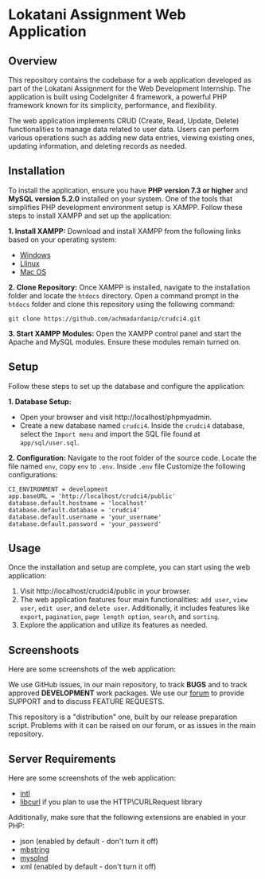 # Lokatani Assignment Web Application

## Overview

This repository contains the codebase for a web application developed as part of the Lokatani Assignment for the Web Development Internship. The application is built using CodeIgniter 4 framework, a powerful PHP framework known for its simplicity, performance, and flexibility.

The web application implements CRUD (Create, Read, Update, Delete) functionalities to manage data related to user data. Users can perform various operations such as adding new data entries, viewing existing ones, updating information, and deleting records as needed.

## Installation

To install the application, ensure you have **PHP version 7.3 or higher** and **MySQL version 5.2.0** installed on your system. One of the tools that simplifies PHP development environment setup is XAMPP. Follow these steps to install XAMPP and set up the application:

**1. Install XAMPP:** Download and install XAMPP from the following links based on your operating system:

- [Windows](https://sourceforge.net/projects/xampp/files/XAMPP%20Windows/7.4.29/)
- [Llinux](https://sourceforge.net/projects/xampp/files/XAMPP%20Linux/7.4.29/)
- [Mac OS](https://sourceforge.net/projects/xampp/files/XAMPP%20Mac%20OS%20X/7.4.29/)

**2. Clone Repository:** Once XAMPP is installed, navigate to the installation folder and locate the `htdocs` directory. Open a command prompt in the `htdocs` folder and clone this repository using the following command:
```
git clone https://github.com/achmadardanip/crudci4.git
```
**3. Start XAMPP Modules:** Open the XAMPP control panel and start the Apache and MySQL modules. Ensure these modules remain turned on.


## Setup

Follow these steps to set up the database and configure the application:

**1. Database Setup:**
- Open your browser and visit http://localhost/phpmyadmin.
- Create a new database named `crudci4`.
Inside the `crudci4` database, select the `Import menu` and import the SQL file found at `app/sql/user.sql`.

**2. Configuration:**
Navigate to the root folder of the source code. Locate the file named `env`, copy `env` to `.env`. Inside `.env` file Customize the following configurations:
```
CI_ENVIRONMENT = development
app.baseURL = 'http://localhost/crudci4/public'
database.default.hostname = 'localhost'
database.default.database = 'crudci4'
database.default.username = 'your_username'
database.default.password = 'your_password'
```

## Usage
Once the installation and setup are complete, you can start using the web application:

1. Visit http://localhost/crudci4/public in your browser.
2. The web application features four main functionalities: `add user`, `view user`, `edit user`, and `delete user`. Additionally, it includes features like `export`, `pagination`, `page length option`, `search`, and `sorting`.
3. Explore the application and utilize its features as needed.

## Screenshoots

Here are some screenshots of the web application:

We use GitHub issues, in our main repository, to track **BUGS** and to track approved **DEVELOPMENT** work packages.
We use our [forum](http://forum.codeigniter.com) to provide SUPPORT and to discuss
FEATURE REQUESTS.

This repository is a "distribution" one, built by our release preparation script.
Problems with it can be raised on our forum, or as issues in the main repository.

## Server Requirements

Here are some screenshots of the web application:


- [intl](http://php.net/manual/en/intl.requirements.php)
- [libcurl](http://php.net/manual/en/curl.requirements.php) if you plan to use the HTTP\CURLRequest library

Additionally, make sure that the following extensions are enabled in your PHP:

- json (enabled by default - don't turn it off)
- [mbstring](http://php.net/manual/en/mbstring.installation.php)
- [mysqlnd](http://php.net/manual/en/mysqlnd.install.php)
- xml (enabled by default - don't turn it off)
